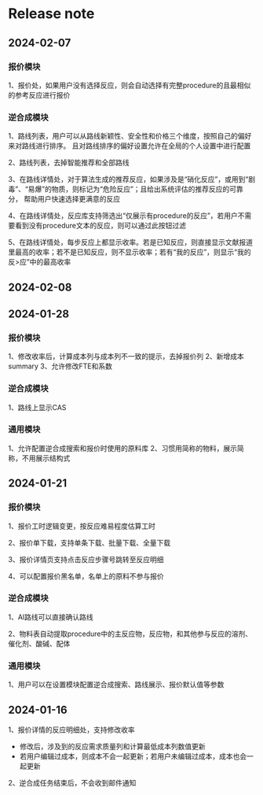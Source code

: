 # Release note
## 2024-02-07

### 报价模块
1、报价处，如果用户没有选择反应，则会自动选择有完整procedure的且最相似的参考反应进行报价

### 逆合成模块
1、路线列表，用户可以从路线新颖性、安全性和价格三个维度，按照自己的偏好来对路线进行排序。
且对路线排序的偏好设置允许在全局的个人设置中进行配置

2、路线列表，去掉智能推荐和全部路线

3、在路线详情处，对于算法生成的推荐反应，如果涉及是“硝化反应”，或用到“剧毒”、“易爆”的物质，则标记为“危险反应”；且给出系统评估的推荐反应的可靠分，
帮助用户快速选择更满意的反应

4、在路线详情处，反应库支持筛选出“仅展示有procedure的反应”，若用户不需要看到没有procedure文本的反应，则可以通过此按钮过滤

5、在路线详情处，每步反应上都显示收率。若是已知反应，则直接显示文献报道里最高的收率；若不是已知反应，则不显示收率；若有“我的反应”，则显示“我的反>应”中的最高收率

## 2024-02-08




## 2024-01-28
### 报价模块
1、修改收率后，计算成本列与成本列不一致的提示，去掉报价列
2、新增成本summary
3、允许修改FTE和系数

### 逆合成模块
1、路线上显示CAS

### 通用模块
1、允许配置逆合成搜索和报价时使用的原料库
2、习惯用简称的物料，展示简称，不用展示结构式

## 2024-01-21
### 报价模块
1、报价工时逻辑变更，按反应难易程度估算工时

2、报价单下载，支持单条下载、批量下载、全量下载

3、报价详情页支持点击反应步骤号跳转至反应明细

4、可以配置报价黑名单，名单上的原料不参与报价

### 逆合成模块

1、AI路线可以直接确认路线

2、物料表自动提取procedure中的主反应物，反应物，和其他参与反应的溶剂、催化剂、酸碱、配体


### 通用模块

1、用户可以在设置模块配置逆合成搜索、路线展示、报价默认值等参数

## 2024-01-16

1、报价详情的反应明细处，支持修改收率
    
- 修改后，涉及到的反应需求质量列和计算最低成本列数值更新
- 若用户编辑过成本，则成本不会一起更新；若用户未编辑过成本，成本也会一起更新

2、逆合成任务结束后，不会收到邮件通知

